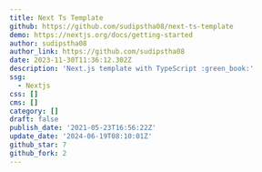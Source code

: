 ```yaml
---
title: Next Ts Template
github: https://github.com/sudipstha08/next-ts-template
demo: https://nextjs.org/docs/getting-started
author: sudipstha08
author_link: https://github.com/sudipstha08
date: 2023-11-30T11:36:12.302Z
description: 'Next.js template with TypeScript :green_book:'
ssg:
  - Nextjs
css: []
cms: []
category: []
draft: false
publish_date: '2021-05-23T16:56:22Z'
update_date: '2024-06-19T08:10:01Z'
github_star: 7
github_fork: 2
---
```

